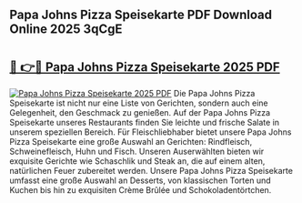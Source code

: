## Papa Johns Pizza Speisekarte PDF Download Online 2025 3qCgE

# <h2><a href="http://gc6obn.nevu.top/?p=Papa+Johns+Pizza+Speisekarte">🔗 👉🔴 Papa Johns Pizza Speisekarte 2025 PDF</a></h2>

[![Papa Johns Pizza Speisekarte 2025 PDF](https://i.imgur.com/dBaPXMq.png)](http://gc6obn.nevu.top/?p=Papa+Johns+Pizza+Speisekarte)
Die Papa Johns Pizza Speisekarte ist nicht nur eine Liste von Gerichten, sondern auch eine Gelegenheit, den Geschmack zu genießen. Auf der Papa Johns Pizza Speisekarte unseres Restaurants finden Sie leichte und frische Salate in unserem speziellen Bereich. Für Fleischliebhaber bietet unsere Papa Johns Pizza Speisekarte eine große Auswahl an Gerichten: Rindfleisch, Schweinefleisch, Huhn und Fisch. Unseren Auserwählten bieten wir exquisite Gerichte wie Schaschlik und Steak an, die auf einem alten, natürlichen Feuer zubereitet werden. Unsere Papa Johns Pizza Speisekarte umfasst eine große Auswahl an Desserts, von klassischen Torten und Kuchen bis hin zu exquisiten Crème Brûlée und Schokoladentörtchen.
